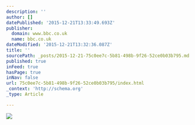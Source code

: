 ```yaml
---
description: ''
author: []
datePublished: '2015-12-21T13:33:49.693Z'
publisher:
  domain: www.bbc.co.uk
  name: bbc.co.uk
dateModified: '2015-12-21T13:32:36.087Z'
title: ''
sourcePath: _posts/2015-12-21-75c0ee7c-5b81-498b-9f26-52ce0b03b795.md
published: true
inFeed: true
hasPage: true
inNav: false
url: 75c0ee7c-5b81-498b-9f26-52ce0b03b795/index.html
_context: 'http://schema.org'
_type: Article

---
```

![](http://ichef.bbci.co.uk/onesport/cps/976/cpsprodpb/133EF/production/_87313887_murray_pa.jpg)